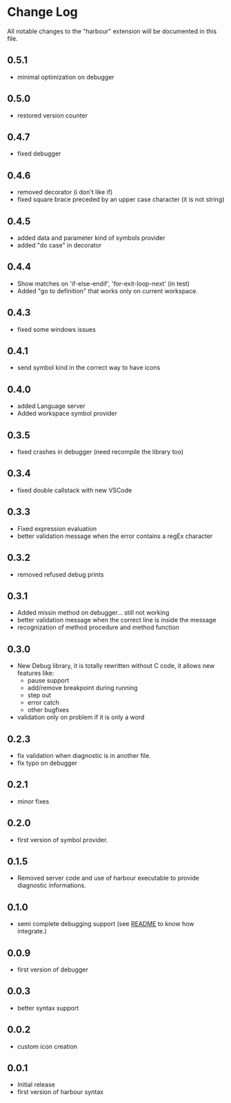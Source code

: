 # Change Log
All notable changes to the "harbour" extension will be documented in this file.

## 0.5.1
- minimal optimization on debugger

## 0.5.0
- restored version counter

## 0.4.7
- fixed debugger

## 0.4.6
- removed decorator (i don't like if)
- fixed square brace preceded by an upper case character (it is not string)

## 0.4.5
- added data and parameter kind of symbols provider
- added "do case" in decorator

## 0.4.4
- Show matches on 'if-else-endif', 'for-exit-loop-next' (in test)
- Added "go to definition" that works only on current workspace.

## 0.4.3
 - fixed some windows issues

## 0.4.1
 - send symbol kind in the correct way to have icons

## 0.4.0
 - added Language server
 - Added workspace symbol provider

## 0.3.5
- fixed crashes in debugger (need recompile the library too)

## 0.3.4
- fixed double callstack with new VSCode

## 0.3.3
- Fixed expression evaluation
- better validation message when the error contains a regEx character

## 0.3.2
- removed refused debug prints

## 0.3.1
- Added missin method on debugger... still not working
- better validation message when the correct line is inside the message
- recognization of method procedure and method function

## 0.3.0
- New Debug library, it is totally rewritten without C code, it allows new features like:
	- pause support
	- add/remove breakpoint during running
	- step out
	- error catch
	- other bugfixes
- validation only on problem if it is only a word

## 0.2.3
- fix validation when diagnostic is in another file.
- fix typo on debugger

## 0.2.1
- minor fixes

## 0.2.0
- first version of symbol provider.

## 0.1.5
- Removed server code and use of harbour executable to provide diagnostic informations. 

## 0.1.0
- semi complete debugging support (see [README](README.md#DEBUG) to know how integrate.)

## 0.0.9
- first version of debugger

## 0.0.3
- better syntax support

## 0.0.2
- custom icon creation

## 0.0.1
- Initial release
- first version of harbour syntax